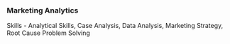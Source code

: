 
### Marketing Analytics

Skills - Analytical Skills, Case Analysis, Data Analysis, Marketing Strategy, Root Cause Problem Solving
